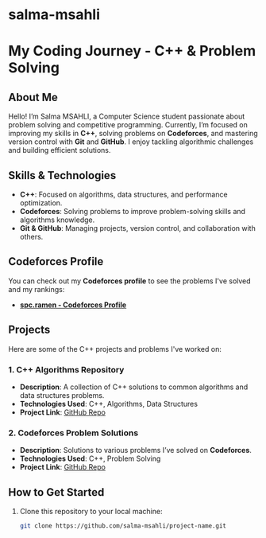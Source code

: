 # salma-msahli
# My Coding Journey - C++ & Problem Solving

## About Me
Hello! I’m Salma MSAHLI, a Computer Science student passionate about problem solving and competitive programming. Currently, I’m focused on improving my skills in **C++**, solving problems on **Codeforces**, and mastering version control with **Git** and **GitHub**. I enjoy tackling algorithmic challenges and building efficient solutions.

## Skills & Technologies
- **C++**: Focused on algorithms, data structures, and performance optimization.
- **Codeforces**: Solving problems to improve problem-solving skills and algorithms knowledge.
- **Git & GitHub**: Managing projects, version control, and collaboration with others.

## Codeforces Profile
You can check out my **Codeforces profile** to see the problems I've solved and my rankings:
- **[spc.ramen - Codeforces Profile](https://codeforces.com/profile/spc.ramen)**

## Projects
Here are some of the C++ projects and problems I've worked on:

### 1. **C++ Algorithms Repository**
   - **Description**: A collection of C++ solutions to common algorithms and data structures problems.
   - **Technologies Used**: C++, Algorithms, Data Structures
   - **Project Link**: [GitHub Repo](https://github.com/salma-msahli/cpp-algorithms)

### 2. **Codeforces Problem Solutions**
   - **Description**: Solutions to various problems I’ve solved on **Codeforces**.
   - **Technologies Used**: C++, Problem Solving
   - **Project Link**: [GitHub Repo](https://github.com/salma-msahli/codeforces-solutions)

## How to Get Started
1. Clone this repository to your local machine:
   ```bash
   git clone https://github.com/salma-msahli/project-name.git
